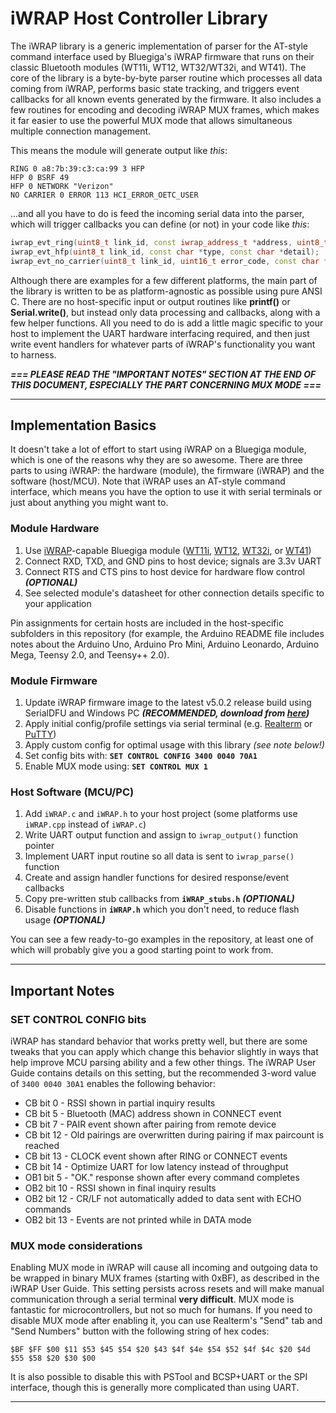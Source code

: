 # iWRAP Host Controller Library

The iWRAP library is a generic implementation of parser for the AT-style command interface used by Bluegiga's iWRAP firmware that runs on their classic Bluetooth modules (WT11i, WT12, WT32/WT32i, and WT41). The core of the library is a byte-by-byte parser routine which processes all data coming from iWRAP, performs basic state tracking, and triggers event callbacks for all known events generated by the firmware. It also includes a few routines for encoding and decoding iWRAP MUX frames, which makes it far easier to use the powerful MUX mode that allows simultaneous multiple connection management.

This means the module will generate output like *this*:

```
RING 0 a8:7b:39:c3:ca:99 3 HFP
HFP 0 BSRF 49
HFP 0 NETWORK "Verizon"
NO CARRIER 0 ERROR 113 HCI_ERROR_OETC_USER
```

...and all you have to do is feed the incoming serial data into the parser, which will trigger callbacks you can define (or not) in your code like *this*:

```c++
iwrap_evt_ring(uint8_t link_id, const iwrap_address_t *address, uint8_t channel, const char *profile);
iwrap_evt_hfp(uint8_t link_id, const char *type, const char *detail);
iwrap_evt_no_carrier(uint8_t link_id, uint16_t error_code, const char *message);
```

Although there are examples for a few different platforms, the main part of the library is written to be as platform-agnostic as possible using pure ANSI C. There are no host-specific input or output routines like **printf()** or **Serial.write()**, but instead only data processing and callbacks, along with a few helper functions. All you need to do is add a little magic specific to your host to implement the UART hardware interfacing required, and then just write event handlers for whatever parts of iWRAP's functionality you want to harness.

***=== PLEASE READ THE "IMPORTANT NOTES" SECTION AT THE END OF THIS DOCUMENT, ESPECIALLY THE PART CONCERNING MUX MODE ===***

---
## Implementation Basics

It doesn't take a lot of effort to start using iWRAP on a Bluegiga module, which is one of the reasons why they are so awesome. There are three parts to using iWRAP: the hardware (module), the firmware (iWRAP) and the software (host/MCU). Note that iWRAP uses an AT-style command interface, which means you have the option to use it with serial terminals or just about anything you might want to.

### Module Hardware

 1. Use [iWRAP](https://www.bluegiga.com/en-US/products/bluetooth-classic-modules/iwrap-software/)-capable Bluegiga module ([WT11i](https://www.bluegiga.com/en-US/products/bluetooth-classic-modules/wt11i-bluetooth-class-1-module), [WT12](https://www.bluegiga.com/en-US/products/bluetooth-classic-modules/wt12-bluetooth--class-2-module), [WT32i](https://www.bluegiga.com/en-US/products/bluetooth-classic-modules/wt32i-bluetooth--audio-module), or [WT41](https://www.bluegiga.com/en-US/products/bluetooth-classic-modules/wt41-long-range-bluetooth--module))
 2. Connect RXD, TXD, and GND pins to host device; signals are 3.3v UART
 3. Connect RTS and CTS pins to host device for hardware flow control ***(OPTIONAL)***
 4. See selected module's datasheet for other connection details specific to your application

Pin assignments for certain hosts are included in the host-specific subfolders in this repository (for example, the Arduino README file includes notes about the Arduino Uno, Arduino Pro Mini, Arduino Leonardo, Arduino Mega, Teensy 2.0, and Teensy++ 2.0).

### Module Firmware

 1. Update iWRAP firmware image to the latest v5.0.2 release build using SerialDFU and Windows PC ***(RECOMMENDED, download from [here](https://www.bluegiga.com/en-US/products/bluetooth-classic-modules/iwrap-software/documentation))***
 2. Apply initial config/profile settings via serial terminal (e.g. [Realterm](http://realterm.sourceforge.net) or [PuTTY](http://www.chiark.greenend.org.uk/~sgtatham/putty/download.html))
 3. Apply custom config for optimal usage with this library *(see note below!)*
  1. Set config bits with: **`SET CONTROL CONFIG 3400 0040 70A1`**
  2. Enable MUX mode using: **`SET CONTROL MUX 1`**

### Host Software (MCU/PC)

 1. Add `iWRAP.c` and `iWRAP.h` to your host project (some platforms use `iWRAP.cpp` instead of `iWRAP.c`)
 2. Write UART output function and assign to `iwrap_output()` function pointer
 3. Implement UART input routine so all data is sent to `iwrap_parse()` function
 4. Create and assign handler functions for desired response/event callbacks
 5. Copy pre-written stub callbacks from **`iWRAP_stubs.h`** ***(OPTIONAL)***
 6. Disable functions in **`iWRAP.h`** which you don't need, to reduce flash usage ***(OPTIONAL)***

You can see a few ready-to-go examples in the repository, at least one of which will probably give you a good starting point to work from.

---
## Important Notes

### SET CONTROL CONFIG bits

iWRAP has standard behavior that works pretty well, but there are some tweaks that you can apply which change this behavior slightly in ways that help improve MCU parsing ability and a few other things. The iWRAP User Guide contains details on this setting, but the recommended 3-word value of `3400 0040 30A1` enables the following behavior:

 - CB bit 0 - RSSI shown in partial inquiry results
 - CB bit 5 - Bluetooth (MAC) address shown in CONNECT event
 - CB bit 7 - PAIR event shown after pairing from remote device
 - CB bit 12 - Old pairings are overwritten during pairing if max paircount is reached
 - CB bit 13 - CLOCK event shown after RING or CONNECT events
 - CB bit 14 - Optimize UART for low latency instead of throughput
 - OB1 bit 5 - "OK." response shown after every command completes
 - OB2 bit 10 - RSSI shown in final inquiry results
 - OB2 bit 12 - CR/LF not automatically added to data sent with ECHO commands
 - OB2 bit 13 - Events are not printed while in DATA mode

### MUX mode considerations

Enabling MUX mode in iWRAP will cause all incoming and outgoing data to be wrapped in binary MUX frames (starting with 0xBF), as described in the iWRAP User Guide. This setting persists across resets and will make manual communication through a serial terminal **very difficult**. MUX mode is fantastic for microcontrollers, but not so much for humans. If you need to disable MUX mode after enabling it, you can use Realterm's "Send" tab and "Send Numbers" button with the following string of hex codes:

```
$BF $FF $00 $11 $53 $45 $54 $20 $43 $4f $4e $54 $52 $4f $4c $20 $4d $55 $58 $20 $30 $00
```

It is also possible to disable this with PSTool and BCSP+UART or the SPI interface, though this is generally more complicated than using UART.

---